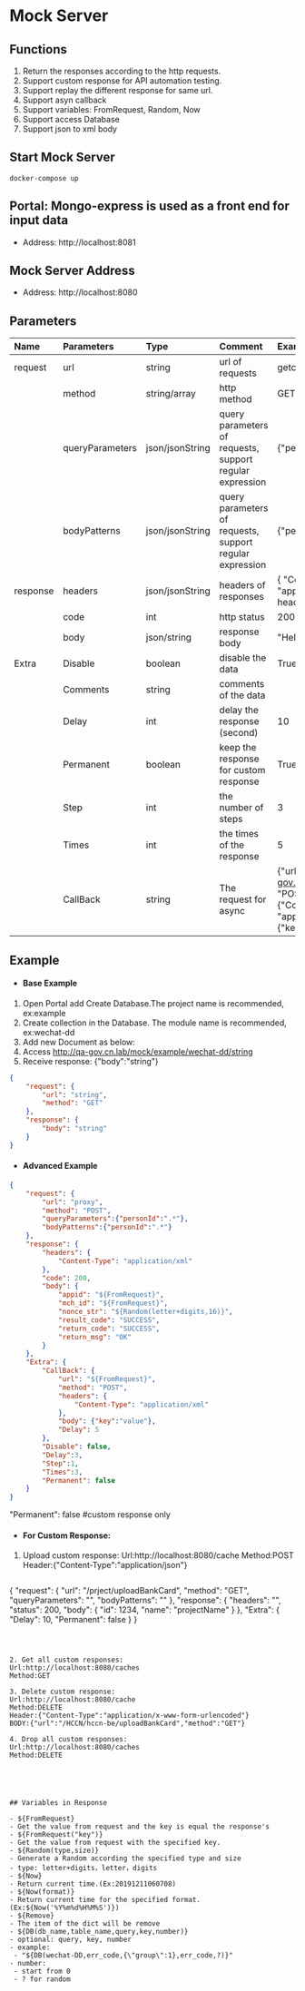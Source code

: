 # Mock Server

## Functions

1. Return the responses according to the http requests.
2. Support custom response for API automation testing.
3. Support replay the different response for same url.
4. Support asyn callback
5. Support variables: FromRequest, Random, Now
6. Support access Database
7. Support json to xml body



## Start Mock Server

```shell
docker-compose up
```



## Portal: Mongo-express is used as a front end for input data

- Address: http://localhost:8081



## Mock Server Address

- Address: http://localhost:8080



## Parameters

| Name     | Parameters      | Type            | Comment                                                  | Example                                                      | Mandatory | Default                                            |
| :------- | :-------------- | :-------------- | :------------------------------------------------------- | :----------------------------------------------------------- | :-------- | :------------------------------------------------- |
| request  | url             | string          | url of requests                                          | getcontracts                                                 | Yes       |                                                    |
|          | method          | string/array    | http method                                              | GET or [GET,POST]                                            | No        | GET                                                |
|          | queryParameters | json/jsonString | query parameters of requests, support regular expression | {"personId":".*"}                                            | No        |                                                    |
|          | bodyPatterns    | json/jsonString | query parameters of requests, support regular expression | {"personId":".*"}                                            | No        |                                                    |
| response | headers         | json/jsonString | headers of responses                                     | { "Content-Type": "application/xml"}{} # empty header        | No        | {"Content-Type": "application/json;charset=UTF-8"} |
|          | code            | int             | http status                                              | 200                                                          | No        | 200                                                |
|          | body            | json/string     | response body                                            | "Hello"                                                      | No        | ""                                                 |
| Extra    | Disable         | boolean         | disable the data                                         | True                                                         | No        | False                                              |
|          | Comments        | string          | comments of the data                                     |                                                              | No        |                                                    |
|          | Delay           | int             | delay the response (second)                              | 10                                                           | No        |                                                    |
|          | Permanent       | boolean         | keep the response for custom response                    | True                                                         | No        | False                                              |
|          | Step            | int             | the number of steps                                      | 3                                                            | No        |                                                    |
|          | Times           | int             | the times of the response                                | 5                                                            | No        |                                                    |
|          | CallBack        | string          | The request for async                                    | {"url": "http://qa-gov.cn.lab/mock/","method": "POST","headers": {"Content-Type": "application/json"},"body": {"key": "value"},"Delay": 5} | No        |                                                    |



## Example

- #### Base Example


1. Open Portal add Create Database.The project name is recommended, ex:example
2. Create collection in the Database. The module name is recommended, ex:wechat-dd
3. Add new Document as below:
4. Access http://qa-gov.cn.lab/mock/example/wechat-dd/string
5. Receive response: {"body":"string"}

```json
{
    "request": {
        "url": "string",
        "method": "GET"
    },
    "response": {
        "body": "string"
    }
}
```



- #### Advanced Example

```json
{
    "request": {
        "url": "proxy",
        "method": "POST",
        "queryParameters":{"personId":".*"},
        "bodyPatterns":{"personId":".*"}
    },
    "response": {
        "headers": {
            "Content-Type": "application/xml"
        },
        "code": 200,
        "body": {
            "appid": "${FromRequest}",
            "mch_id": "${FromRequest}",
            "nonce_str": "${Random(letter+digits,16)}",
            "result_code": "SUCCESS",
            "return_code": "SUCCESS",
            "return_msg": "OK"
        }
    },
    "Extra": {
        "CallBack": {
            "url": "${FromRequest}",
            "method": "POST",
            "headers": {
                "Content-Type": "application/xml"
            },
            "body": {"key":"value"},
            "Delay": 5
        },
        "Disable": false,
        "Delay":3,
        "Step":1,
        "Times":3,
        "Permanent": false 
    }
}
```
"Permanent": false  #custom response only




- #### For Custom Response:

1. Upload custom response:
   Url:http://localhost:8080/cache
   Method:POST
   Header:{"Content-Type":"application/json"}


   ```json
{
	"request": {
		"url": "/prject/uploadBankCard",
		"method": "GET",
		"queryParameters": "",
		"bodyPatterns": ""
	},
	"response": {
		"headers": "",
		"status": 200,
		"body": {
			"id": 1234,
			"name": "projectName"
		}
	},
	"Extra": {
		"Delay": 10,
		"Permanent": false
	}
}
   ```

   

2. Get all custom responses:
   Url:http://localhost:8080/caches
   Method:GET

3. Delete custom response:
   Url:http://localhost:8080/cache
   Method:DELETE
   Header:{"Content-Type":"application/x-www-form-urlencoded"}
   BODY:{"url":"/HCCN/hccn-be/uploadBankCard","method":"GET"}

4. Drop all custom responses:
   Url:http://localhost:8080/caches
   Method:DELETE





## Variables in Response

- ${FromRequest}
  - Get the value from request and the key is equal the response's
- ${FromRequest("key")}
  - Get the value from request with the specified key.
- ${Random(type,size)}
  - Generate a Random according the specified type and size
  - type: letter+digits，letter，digits
- ${Now}
  - Return current time.(Ex:20191211060708)
- ${Now(format)}
  - Return current time for the specified format. (Ex:${Now('%Y%m%d%H%M%S')})
- ${Remove}
  - The item of the dict will be remove
- ${DB(db_name,table_name,query,key,number)}
  - optional: query, key, number
  - example:
    - "${DB(wechat-DD,err_code,{\"group\":1},err_code,?)}"
  - number:
    - start from 0
    - ? for random